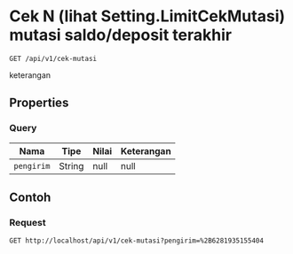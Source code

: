 # Cek N (lihat Setting.LimitCekMutasi) mutasi saldo/deposit terakhir
```http
GET /api/v1/cek-mutasi
```
keterangan
## Properties
### Query
Nama | Tipe | Nilai | Keterangan
--- | --- | --- | ---
<code>pengirim</code> | String | null | null
## Contoh
### Request
```http
GET http://localhost/api/v1/cek-mutasi?pengirim=%2B6281935155404


```

